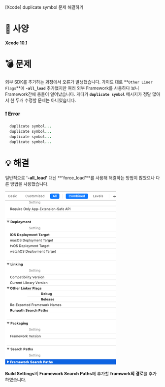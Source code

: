 [Xcode] duplicate symbol 문제 해결하기

# 🧱 사양

**Xcode 10.1**

# 💣 문제
외부 SDK를 추가하는 과정에서 오류가 발생했습니다.
가이드 대로 **`Other Liner Flags`**에 **`-all_load`** 추가했지만 여러 외부 Framework를 사용하다 보니 Framework간에 충돌이 일어났습니다. 게다가 **`duplicate symbol`** 메시지가 정말 많아서 한 두개 수정할 문제는 아니였습니다.

### ❗ Error
```java
  duplicate symbol...
  duplicate symbol...
  duplicate symbol...
  duplicate symbol...
```

# 💡 해결
일반적으로 **'-all_load'** 대신 **'force_load'**를 사용해 해결하는 방법이 많았으나 다른 방법을 사용했습니다.

![이미지](https://github.com/WonHeeSoo/About-My-Velog/blob/master/Images/Xcode/Duplicate%20Symbol%20Framework%20Path.png?raw=true)

**Build Settings**의 **Framework Search Paths**에 추가할 **framwork의 경로**를 추가하였습니다.

